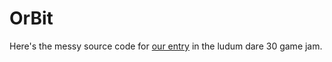# OrBit

Here's the messy source code for [our entry](http://www.ludumdare.com/compo/ludum-dare-30/?action=preview&uid=15819) in the ludum dare 30 game jam.
